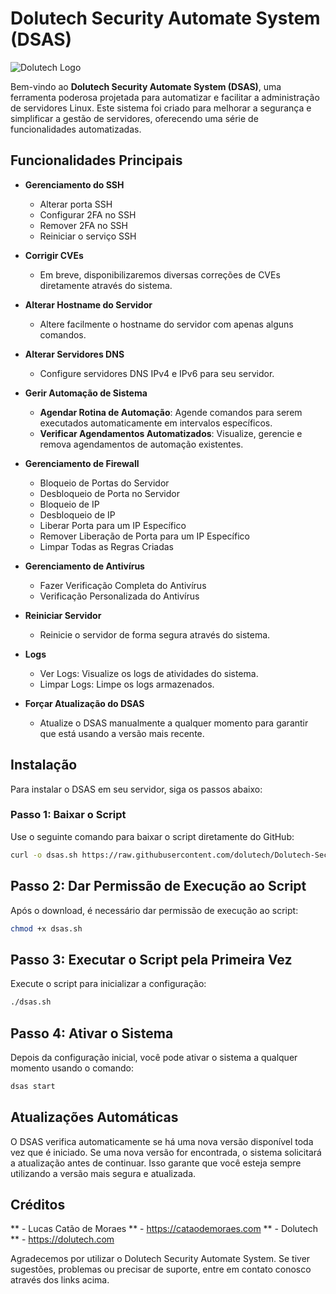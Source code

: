 # Dolutech Security Automate System (DSAS)

![Dolutech Logo](https://dolutech.com/wp-content/uploads/2023/02/dolutech-new-logo.png)

Bem-vindo ao **Dolutech Security Automate System (DSAS)**, uma ferramenta poderosa projetada para automatizar e facilitar a administração de servidores Linux. Este sistema foi criado para melhorar a segurança e simplificar a gestão de servidores, oferecendo uma série de funcionalidades automatizadas.

## Funcionalidades Principais

- **Gerenciamento do SSH**
  - Alterar porta SSH
  - Configurar 2FA no SSH
  - Remover 2FA no SSH
  - Reiniciar o serviço SSH

- **Corrigir CVEs**
  - Em breve, disponibilizaremos diversas correções de CVEs diretamente através do sistema.

- **Alterar Hostname do Servidor**
  - Altere facilmente o hostname do servidor com apenas alguns comandos.

- **Alterar Servidores DNS**
  - Configure servidores DNS IPv4 e IPv6 para seu servidor.

- **Gerir Automação de Sistema**
  - **Agendar Rotina de Automação**: Agende comandos para serem executados automaticamente em intervalos específicos.
  - **Verificar Agendamentos Automatizados**: Visualize, gerencie e remova agendamentos de automação existentes.

- **Gerenciamento de Firewall**
  - Bloqueio de Portas do Servidor
  - Desbloqueio de Porta no Servidor
  - Bloqueio de IP
  - Desbloqueio de IP
  - Liberar Porta para um IP Específico
  - Remover Liberação de Porta para um IP Específico
  - Limpar Todas as Regras Criadas

- **Gerenciamento de Antivírus**
  - Fazer Verificação Completa do Antivírus
  - Verificação Personalizada do Antivírus

- **Reiniciar Servidor**
  - Reinicie o servidor de forma segura através do sistema.

- **Logs**
  - Ver Logs: Visualize os logs de atividades do sistema.
  - Limpar Logs: Limpe os logs armazenados.

- **Forçar Atualização do DSAS**
  - Atualize o DSAS manualmente a qualquer momento para garantir que está usando a versão mais recente.

## Instalação

Para instalar o DSAS em seu servidor, siga os passos abaixo:

### Passo 1: Baixar o Script

Use o seguinte comando para baixar o script diretamente do GitHub:

```bash
curl -o dsas.sh https://raw.githubusercontent.com/dolutech/Dolutech-Security-Automate-System/main/dsas.sh
```
## Passo 2: Dar Permissão de Execução ao Script

Após o download, é necessário dar permissão de execução ao script:

```bash
chmod +x dsas.sh
```

## Passo 3: Executar o Script pela Primeira Vez

Execute o script para inicializar a configuração:

```bash
./dsas.sh
```

## Passo 4: Ativar o Sistema

Depois da configuração inicial, você pode ativar o sistema a qualquer momento usando o comando:

```bash
dsas start
```

## Atualizações Automáticas
O DSAS verifica automaticamente se há uma nova versão disponível toda vez que é iniciado. Se uma nova versão for encontrada, o sistema solicitará a atualização antes de continuar. Isso garante que você esteja sempre utilizando a versão mais segura e atualizada.

## Créditos
** - Lucas Catão de Moraes ** - https://cataodemoraes.com
** - Dolutech ** - https://dolutech.com

Agradecemos por utilizar o Dolutech Security Automate System. Se tiver sugestões, problemas ou precisar de suporte, entre em contato conosco através dos links acima.
